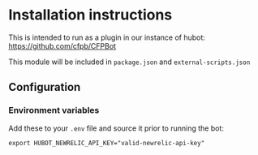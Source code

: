 # Installation instructions

This is intended to run as a plugin in our instance of hubot: https://github.com/cfpb/CFPBot

This module will be included in `package.json` and `external-scripts.json`

## Configuration

### Environment variables

Add these to your `.env` file and source it prior to running the bot:

`export HUBOT_NEWRELIC_API_KEY="valid-newrelic-api-key"`

